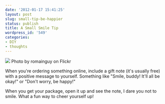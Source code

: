 ```yaml
---
date: '2012-01-17 15:41:25'
layout: post
slug: small-tip-be-happier
status: publish
title: A Small Smile Tip
wordpress_id: '549'
categories:
- DIY
- thoughts
---
```


[![](http://www.chrisvanpatten.com/wp-content/uploads/2012/01/flickr-232998465-original-200x300.jpg)](http://www.chrisvanpatten.com/wp-content/uploads/2012/01/flickr-232998465-original.jpeg)
Photo by romainguy on Flickr

When you're ordering something online, include a gift note (it's usually free) with a positive message to yourself. Something like "Smile, buddy! It'll all be okay!" or "Don't worry, be happy!"

When you get your package, open it up and see the note, I dare you not to smile. What a fun way to cheer yourself up!